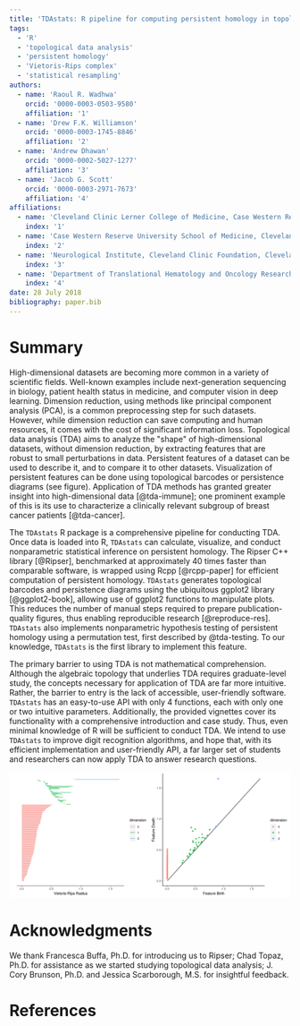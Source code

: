 ```yaml
---
title: 'TDAstats: R pipeline for computing persistent homology in topological data analysis'
tags:
  - 'R'
  - 'topological data analysis'
  - 'persistent homology'
  - 'Vietoris-Rips complex'
  - 'statistical resampling'
authors:
  - name: 'Raoul R. Wadhwa'
    orcid: '0000-0003-0503-9580'
    affiliation: '1'
  - name: 'Drew F.K. Williamson'
    orcid: '0000-0003-1745-8846'
    affiliation: '2'
  - name: 'Andrew Dhawan'
    orcid: '0000-0002-5027-1277'
    affiliation: '3'
  - name: 'Jacob G. Scott'
    orcid: '0000-0003-2971-7673'
    affiliation: '4'
affiliations:
  - name: 'Cleveland Clinic Lerner College of Medicine, Case Western Reserve University, Cleveland, OH 44195, USA'
    index: '1'
  - name: 'Case Western Reserve University School of Medicine, Cleveland, OH 44106, USA'
    index: '2'
  - name: 'Neurological Institute, Cleveland Clinic Foundation, Cleveland, OH 44195, USA'
    index: '3'
  - name: 'Department of Translational Hematology and Oncology Research, Cleveland Clinic Foundation, Cleveland, OH 44195, USA'
    index: '4'
date: 28 July 2018
bibliography: paper.bib
---
```


# Summary

High-dimensional datasets are becoming more common in a variety of scientific fields. Well-known examples include next-generation sequencing in biology, patient health status in medicine, and computer vision in deep learning. Dimension reduction, using methods like principal component analysis (PCA), is a common preprocessing step for such datasets. However, while dimension reduction can save computing and human resources, it comes with the cost of significant information loss. Topological data analysis (TDA) aims to analyze the "shape" of high-dimensional datasets, without dimension reduction, by extracting features that are robust to small perturbations in data. Persistent features of a dataset can be used to describe it, and to compare it to other datasets. Visualization of persistent features can be done using topological barcodes or persistence diagrams (see figure). Application of TDA methods has granted greater insight into high-dimensional data [@tda-immune]; one prominent example of this is its use to characterize a clinically relevant subgroup of breast cancer patients [@tda-cancer].

The ``TDAstats`` R package is a comprehensive pipeline for conducting TDA. Once data is loaded into R, ``TDAstats`` can calculate, visualize, and conduct nonparametric statistical inference on persistent homology. The Ripser C++ library [@Ripser], benchmarked at approximately 40 times faster than comparable software, is wrapped using Rcpp [@rcpp-paper] for efficient computation of persistent homology. ``TDAstats`` generates topological barcodes and persistence diagrams using the ubiquitous ggplot2 library [@ggplot2-book], allowing use of ggplot2 functions to manipulate plots. This reduces the number of manual steps required to prepare publication-quality figures, thus enabling reproducible research [@reproduce-res]. ``TDAstats`` also implements nonparametric hypothesis testing of persistent homology using a permutation test, first described by @tda-testing. To our knowledge, ``TDAstats`` is the first library to implement this feature.

The primary barrier to using TDA is not mathematical comprehension. Although the algebraic topology that underlies TDA requires graduate-level study, the concepts necessary for application of TDA are far more intuitive. Rather, the barrier to entry is the lack of accessible, user-friendly software. ``TDAstats`` has an easy-to-use API with only 4 functions, each with only one or two intuitive parameters. Additionally, the provided vignettes cover its functionality with a comprehensive introduction and case study. Thus, even minimal knowledge of R will be sufficient to conduct TDA. We intend to use ``TDAstats`` to improve digit recognition algorithms, and hope that, with its efficient implementation and user-friendly API, a far larger set of students and researchers can now apply TDA to answer research questions.

![Topological barcode (left) and persistence diagram (right) of the sphere3d sample dataset included with ``TDAstats``. The 0-cycles are colored red, the 1-cycles are colored green, and the 2-cycles are colored blue. For details on interpreting these plots, see @roadmap-tda.](sphere3d.png)

# Acknowledgments

We thank Francesca Buffa, Ph.D. for introducing us to Ripser; Chad Topaz, Ph.D. for assistance as we started studying topological data analysis; J. Cory Brunson, Ph.D. and Jessica Scarborough, M.S. for insightful feedback.

# References
